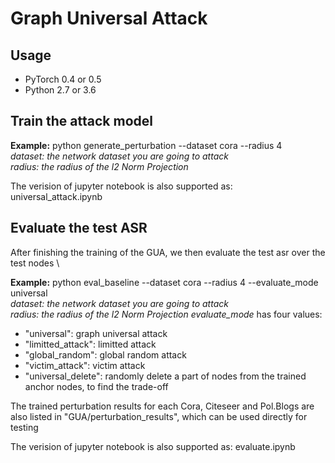 # Graph Universal Attack

## Usage
* PyTorch 0.4 or 0.5 
* Python 2.7 or 3.6

## Train the attack model

**Example:** python generate_perturbation --dataset cora --radius 4 \
*dataset: the network dataset you are going to attack* \
*radius: the radius of the l2 Norm Projection*

The verision of jupyter notebook is also supported as: universal_attack.ipynb

## Evaluate the test ASR
After finishing the training of the GUA, we then evaluate the test asr over the test nodes \

**Example:** python eval_baseline --dataset cora --radius 4 --evaluate_mode universal \
*dataset: the network dataset you are going to attack* \
*radius: the radius of the l2 Norm Projection*
*evaluate_mode* has four values: 
* "universal": graph universal attack
* "limitted_attack": limitted attack
* "global_random": global random attack
* "victim_attack": victim attack
* "universal_delete": randomly delete a part of nodes from the trained anchor nodes, to find the trade-off

The trained perturbation results for each Cora, Citeseer and Pol.Blogs are also listed in "GUA/perturbation_results", which can be used directly for testing

The verision of jupyter notebook is also supported as: evaluate.ipynb
